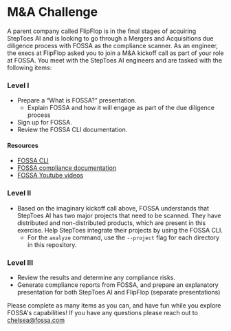 # M&A Challenge

A parent company called FlipFlop is in the final stages of acquiring StepToes AI and is looking to go through a Mergers and Acquisitions due diligence process 
with FOSSA as the compliance scanner. As an engineer, the execs at FlipFlop asked you to join a M&A kickoff call as part of your role at FOSSA. 
You meet with the StepToes AI engineers and are tasked with the following items:

### Level I

- Prepare a “What is FOSSA?” presentation.
  - Explain FOSSA and how it will engage as part of the due diligence process
- Sign up for FOSSA.
- Review the FOSSA CLI documentation.

#### Resources
- [FOSSA CLI](https://github.com/fossas/fossa-cli)
- [FOSSA compliance documentation](https://docs.fossa.com/docs/running-a-scan)
- [FOSSA Youtube videos](https://www.youtube.com/@getfossa/playlists)


### Level II

- Based on the imaginary kickoff call above, FOSSA understands that StepToes AI has two major projects that need to be scanned. They have distributed and non-distributed products, which are present in this exercise. Help StepToes integrate their projects by using the FOSSA CLI.
  - For the `analyze` command, use the `--project` flag for each directory in this repository.

### Level III

- Review the results and determine any compliance risks.
- Generate compliance reports from FOSSA, and prepare an explanatory presentation for both StepToes AI and FlipFlop (separate presentations)

Please complete as many items as you can, and have fun while you explore FOSSA's capabilities! If you have any questions please reach out to chelsea@fossa.com
